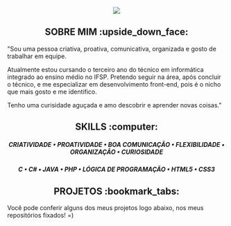 



<p align="center">
 <img src= "https://media.discordapp.net/attachments/816888490955636747/864915060622098472/Ola_eu_Sou_a_Amanda.png?width=840&height=473  width="500"/>
       </p>
       
       
 <h2 align="center" >SOBRE MIM :upside_down_face:</h2>
 
 "Sou uma pessoa criativa, proativa, comunicativa, organizada e gosto de trabalhar em equipe. 
 
Atualmente estou cursando o terceiro ano do técnico em informática integrado ao ensino médio no IFSP. Pretendo seguir na área, após concluir o técnico, e me especializar em desenvolvimento front-end, pois é o nicho que mais gosto e me identifico.

Tenho uma curisidade aguçada e amo descobrir e aprender novas coisas."
      

<h2 align="center" >SKILLS :computer:</h2>


<h5 align="center"

 CRIATIVIDADE • PROATIVIDADE • BOA COMUNICAÇÃO • FLEXIBILIDADE • ORGANIZAÇÃO • CURIOSIDADE </h5>


<h5 align="center"
  >C • C# • JAVA • PHP • LÓGICA DE PROGRAMAÇÃO • HTML5 • CSS3 </h5>


<h2 align="center" >PROJETOS :bookmark_tabs:</h2>

Você pode conferir alguns dos meus projetos logo abaixo, nos meus repositórios fixados! =)
